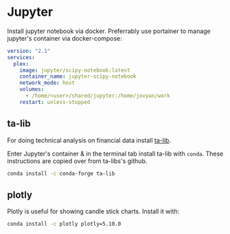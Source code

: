 # Jupyter

Install jupyter notebook via docker. Preferrably use portainer to manage jupyter's container via docker-compose:

```yaml
version: "2.1"
services:
  plex:
    image: jupyter/scipy-notebook:latest
    container_name: jupyter-scipy-notebook
    network_mode: host
    volumes:
      - /home/<user>/shared/jupyter:/home/jovyan/work
    restart: unless-stopped
```

## ta-lib

For doing technical analysis on financial data install [ta-lib](https://github.com/mrjbq7/ta-lib).

Enter Jupyter's container & in the terminal tab install ta-lib with `conda`.
These instructions are copied over from ta-libs's github.

```bash
conda install -c conda-forge ta-lib
```

## plotly

Plotly is useful for showing candle stick charts. Install it with:

```bash
conda install -c plotly plotly=5.10.0
```
